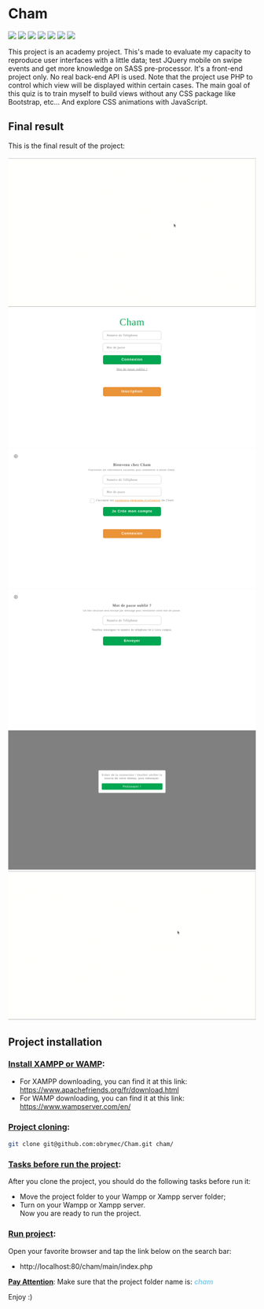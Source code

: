# Cham
![](https://img.shields.io/badge/jquery--mobile-1.3.5-green)
![](https://img.shields.io/badge/javascript-%20ES5-orange)
![](https://img.shields.io/badge/css-%203-lightgrey)
![](https://img.shields.io/badge/jquery-%201.3-blue)
![](https://img.shields.io/badge/sass-1.2.7-yellow)
![](https://img.shields.io/badge/html-%205-blue)
![](https://img.shields.io/badge/php-7.2-blue)

This project is an academy project. This's made to evaluate my capacity to reproduce user interfaces with a little data; test JQuery mobile on swipe events and get more knowledge on SASS pre-processor. It's a front-end project only. No real back-end API is used. Note that the project use PHP to control which view will be displayed within certain cases. The main goal of this quiz is to train myself to build views without any CSS package like Bootstrap, etc... And explore CSS animations with JavaScript.

## Final result
This is the final result of the project:<br/><br/>
![](./render/render-1.gif)
![](./render/render-2.png)
![](./render/render-3.png)
![](./render/render-4.png)
![](./render/render-5.png)
![](./render/render-6.gif)

## Project installation
### <u>Install XAMPP or WAMP</u>:
- For XAMPP downloading, you can find it at this link: <a href = "https://www.apachefriends.org/fr/download.html">https://www.apachefriends.org/fr/download.html</a>
- For WAMP downloading, you can find it at this link: <a href = "https://www.wampserver.com/en">https://www.wampserver.com/en/</a>

### <u>Project cloning</u>:
```sh
git clone git@github.com:obrymec/Cham.git cham/
```

### <u>Tasks before run the project</u>:
After you clone the project, you should do the following tasks before run it:
- Move the project folder to your Wampp or Xampp server folder;
- Turn on your Wampp or Xampp server.<br/>
Now you are ready to run the project.

### <u>Run project</u>:
Open your favorite browser and tap the link below on the search bar:
- http://localhost:80/cham/main/index.php

<u><strong>Pay Attention</strong></u>: Make sure that the project folder name is: <i style = "color: skyblue;"><strong>cham</i></strong>

Enjoy :)
